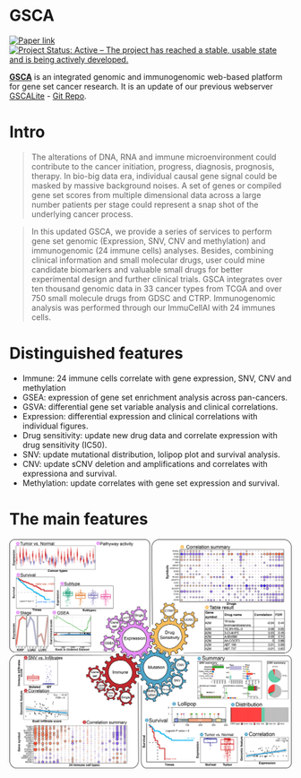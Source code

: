 # GSCA

[![Paper link](https://img.shields.io/badge/Published%20in-Bioinformatics-12688.svg)](https://academic.oup.com/bioinformatics/advance-article/doi/10.1093/bioinformatics/bty411/5001392)
[![Project Status: Active – The project has reached a stable, usable state and is being actively developed.](http://www.repostatus.org/badges/latest/active.svg)](https://github.com/Gchunjie-sam-liu/GSCA)

[**GSCA**](http://bioinfo.life.hust.edu.cn/GSCA) is an integrated genomic and immunogenomic web-based platform for gene set cancer research. It is an update of our previous webserver [GSCALite](http://bioinfo.life.hust.edu.cn/web/GSCALite/) - [Git Repo](https://github.com/chunjie-sam-liu/GSCALite).

# Intro

> The alterations of DNA, RNA and immune microenvironment could contribute to the cancer initiation, progress, diagnosis, prognosis, therapy. In bio-big data era, individual causal gene signal could be masked by massive background noises. A set of genes or compiled gene set scores from multiple dimensional data across a large number patients per stage could represent a snap shot of the underlying cancer process.

> In this updated GSCA, we provide a series of services to perform gene set genomic (Expression, SNV, CNV and methylation) and immunogenomic (24 immune cells) analyses. Besides, combining clinical information and small molecular drugs, user could mine candidate biomarkers and valuable small drugs for better experimental design and further clinical trials. GSCA integrates over ten thousand genomic data in 33 cancer types from TCGA and over 750 small molecule drugs from GDSC and CTRP. Immunogenomic analysis was performed through our ImmuCellAI with 24 immunes cells.


# Distinguished features

- Immune: 24 immune cells correlate with gene expression, SNV, CNV and methylation
- GSEA: expression of gene set enrichment analysis across pan-cancers.
- GSVA: differential gene set variable analysis and clinical correlations.
- Expression: differential expression and clinical correlations with individual figures.
- Drug sensitivity: update new drug data and correlate expression with drug sensitivity (IC50).
- SNV: update mutational distribution, lolipop plot and survival analysis.
- CNV: update sCNV deletion and amplifications and correlates with expressiona and survival.
- Methylation: update correlates with gene set expression and survival.

# The main features
![figure2](gsca-angular/src/assets/imgs/figure2.png)